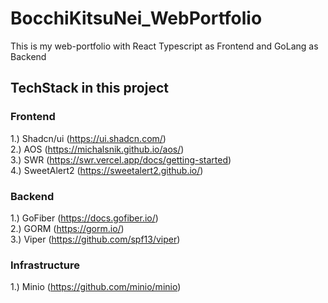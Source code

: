 # BocchiKitsuNei_WebPortfolio
 This is my web-portfolio with React Typescript as Frontend and GoLang as Backend

## TechStack in this project <br>

### Frontend
1.) Shadcn/ui (https://ui.shadcn.com/) <br>
2.) AOS (https://michalsnik.github.io/aos/) <br>
3.) SWR (https://swr.vercel.app/docs/getting-started) <br>
4.) SweetAlert2 (https://sweetalert2.github.io/) <br>

### Backend
1.) GoFiber (https://docs.gofiber.io/) <br>
2.) GORM (https://gorm.io/) <br>
3.) Viper (https://github.com/spf13/viper) <br>

### Infrastructure
1.) Minio (https://github.com/minio/minio)
